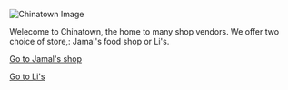 ![Chinatown Image](https://img.theculturetrip.com/768x432/wp-content/uploads/2019/01/sanfrancisco-neighbourhoods-chinatown.jpg)

Welecome to Chinatown, the home to many shop vendors.
We offer two choice of store,: Jamal's food shop or Li's.

[Go to Jamal's shop](Jamal.md)

[Go to Li's](Li.md)
